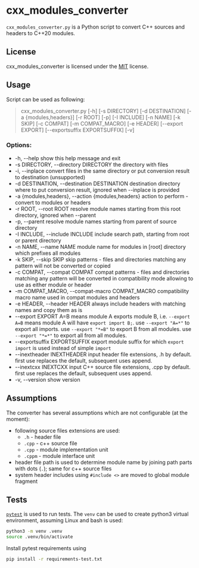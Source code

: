 # cxx_modules_converter

`cxx_modules_converter.py` is a Python script to convert C++ sources and headers to C++20 modules.

## License

cxx_modules_converter is licensed under the [MIT](LICENSE) license.

## Usage
Script can be used as following:
> cxx_modules_converter.py [-h] [-s DIRECTORY] [-d DESTINATION] [-a {modules,headers}] [-r ROOT] [-p] [-I INCLUDE] [-n NAME] [-k SKIP] [-c COMPAT] [-m COMPAT_MACRO] [-e HEADER] [--export EXPORT] [--exportsuffix EXPORTSUFFIX] [-v]

### Options:
* -h, --help            show this help message and exit
* -s DIRECTORY, --directory DIRECTORY
                        the directory with files
* -i, --inplace         convert files in the same directory or put conversion result to destination (unsupported)
* -d DESTINATION, --destination DESTINATION
                        destination directory where to put conversion result, ignored when --inplace is provided
* -a {modules,headers}, --action {modules,headers}
                        action to perform - convert to modules or headers
* -r ROOT, --root ROOT  resolve module names starting from this root directory, ignored when --parent
* -p, --parent          resolve module names starting from parent of source directory
* -I INCLUDE, --include INCLUDE
                        include search path, starting from root or parent directory
* -n NAME, --name NAME  module name for modules in [root] directory which prefixes all modules
* -k SKIP, --skip SKIP  skip patterns - files and directories matching any pattern will not be converted or copied
* -c COMPAT, --compat COMPAT
                        compat patterns - files and directories matching any pattern will be converted in compatibility mode allowing to use as either module or header
* -m COMPAT_MACRO, --compat-macro COMPAT_MACRO
                        compatibility macro name used in compat modules and headers
* -e HEADER, --header HEADER
                        always include headers with matching names and copy them as is
* --export EXPORT       A=B means module A exports module B, i.e. `--export A=B` means module A will have `export import B;`. use `--export "A=*"` to export all imports. use `--export "*=B"` to export B from all modules. use `--export "*=*"` to
                        export all from all modules.
* --exportsuffix EXPORTSUFFIX
                        export module suffix for which `export import` is used instead of simple `import`
* --inextheader INEXTHEADER input header file extensions, .h by default. first use replaces the default, subsequent uses append.
* --inextcxx INEXTCXX   input C++ source file extensions, .cpp by default. first use replaces the default, subsequent uses append.
* -v, --version         show version

## Assumptions
The converter has several assumptions which are not configurable (at the moment):
* following source files extensions are used:
  * `.h` - header file
  * `.cpp` - c++ source file
  * `.cpp` - module implementation unit
  * `.cppm` - module interface unit
* header file path is used to determine module name by joining path parts with dots (`.`); same for c++ source files
* system header includes using `#include <>` are moved to global module fragment

## Tests
[`pytest`](https://pytest.org/) is used to run tests.
The `venv` can be used to create python3 virtual environment, assuming Linux and bash is used:
```bash
python3 -m venv .venv
source .venv/bin/activate
```
Install pytest requirements using
```bash
pip install -r requirements-test.txt
```
